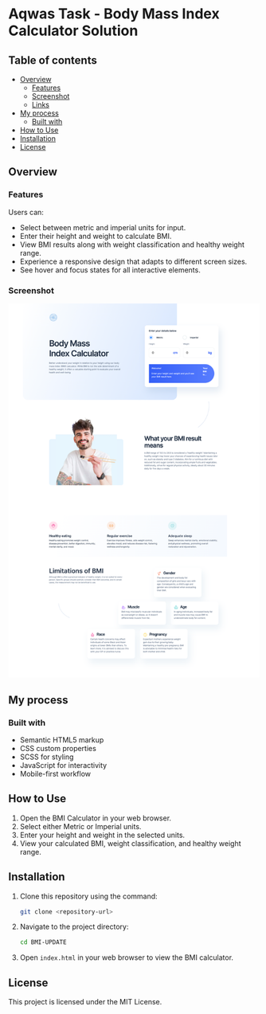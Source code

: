 # Aqwas Task - Body Mass Index Calculator Solution

## Table of contents

- [Overview](#overview)
  - [Features](#features)
  - [Screenshot](#screenshot)
  - [Links](#links)
- [My process](#my-process)
  - [Built with](#built-with)
- [How to Use](#how-to-use)
- [Installation](#installation)
- [License](#license)

## Overview

### Features

Users can:

- Select between metric and imperial units for input.
- Enter their height and weight to calculate BMI.
- View BMI results along with weight classification and healthy weight range.
- Experience a responsive design that adapts to different screen sizes.
- See hover and focus states for all interactive elements.

### Screenshot

![Screenshot](./assets/images/screenshot.png)

## My process

### Built with

- Semantic HTML5 markup
- CSS custom properties
- SCSS for styling
- JavaScript for interactivity
- Mobile-first workflow

## How to Use

1. Open the BMI Calculator in your web browser.
2. Select either Metric or Imperial units.
3. Enter your height and weight in the selected units.
4. View your calculated BMI, weight classification, and healthy weight range.

## Installation

1. Clone this repository using the command:
    ```sh
    git clone <repository-url>
    ```
2. Navigate to the project directory:
    ```sh
    cd BMI-UPDATE
    ```
3. Open `index.html` in your web browser to view the BMI calculator.

## License

This project is licensed under the MIT License.
